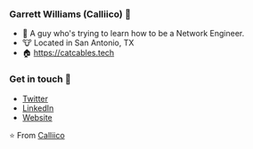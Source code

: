### Garrett Williams (Calliico) :wave:

- 🔭 A guy who's trying to learn how to be a Network Engineer.
- 🐮 Located in San Antonio, TX
- 🏠 https://catcables.tech

### Get in touch 📧

- [Twitter](https://twitter.com/Calliico)
- [LinkedIn](www.linkedin.com/in/calliico)
- [Website](https://catcables.tech)

⭐️ From [Calliico](https://github.com/calliico)
